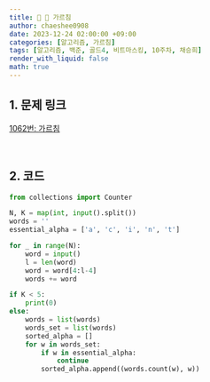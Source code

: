 ```yaml
---
title: 🐹 🔄 가르침
author: chaeshee0908
date: 2023-12-24 02:00:00 +09:00
categories: [알고리즘, 가르침]
tags: [알고리즘, 백준, 골드4, 비트마스킹, 10주차, 채승희]
render_with_liquid: false
math: true
---
```


## 1. 문제 링크

[1062번: 가르침](https://www.acmicpc.net/problem/1062)

<br>

## 2. 코드


```python
from collections import Counter

N, K = map(int, input().split())
words = ''
essential_alpha = ['a', 'c', 'i', 'n', 't']

for _ in range(N):
    word = input()
    l = len(word)
    word = word[4:l-4]
    words += word

if K < 5:
    print(0)
else:
    words = list(words)
    words_set = list(words)
    sorted_alpha = []
    for w in words_set:
        if w in essential_alpha:
            continue
        sorted_alpha.append((words.count(w), w))
    

```

<br>

